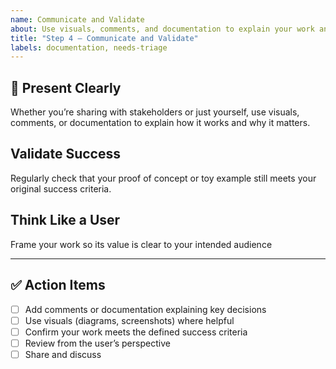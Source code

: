 ```yaml
---
name: Communicate and Validate
about: Use visuals, comments, and documentation to explain your work and confirm it meets its goals.
title: "Step 4 — Communicate and Validate"
labels: documentation, needs-triage
---
```


## 📣 Present Clearly

Whether you’re sharing with stakeholders or just yourself, use visuals, comments, or documentation to explain how it works and why it matters.

## Validate Success

Regularly check that your proof of concept or toy example still meets your original success criteria.

## Think Like a User

Frame your work so its value is clear to your intended audience

---

## ✅ Action Items

- [ ] Add comments or documentation explaining key decisions
- [ ] Use visuals (diagrams, screenshots) where helpful
- [ ] Confirm your work meets the defined success criteria
- [ ] Review from the user’s perspective
- [ ] Share and discuss
